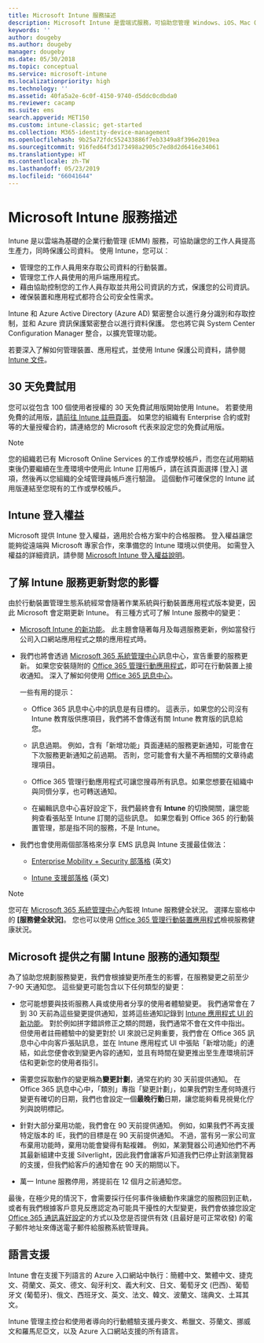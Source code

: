 ```yaml
---
title: Microsoft Intune 服務描述
description: Microsoft Intune 是雲端式服務，可協助您管理 Windows、iOS、Mac OS X、Android 和 Windows Mobile 裝置。
keywords: ''
author: dougeby
ms.author: dougeby
manager: dougeby
ms.date: 05/30/2018
ms.topic: conceptual
ms.service: microsoft-intune
ms.localizationpriority: high
ms.technology: ''
ms.assetid: 40fa5a2e-6c0f-4150-9740-d5ddc0cdbda0
ms.reviewer: cacamp
ms.suite: ems
search.appverid: MET150
ms.custom: intune-classic; get-started
ms.collection: M365-identity-device-management
ms.openlocfilehash: 9b25a72fdc552433886f7eb3349a8f396e2019ea
ms.sourcegitcommit: 916fed64f3d173498a2905c7ed8d2d6416e34061
ms.translationtype: HT
ms.contentlocale: zh-TW
ms.lasthandoff: 05/23/2019
ms.locfileid: "66041644"
---
```

# <a name="microsoft-intune-service-description"></a>Microsoft Intune 服務描述

Intune 是以雲端為基礎的企業行動管理 (EMM) 服務，可協助讓您的工作人員提高生產力，同時保護公司資料。 使用 Intune，您可以︰
* 管理您的工作人員用來存取公司資料的行動裝置。
* 管理您工作人員使用的用戶端應用程式。
* 藉由協助控制您的工作人員存取並共用公司資訊的方式，保護您的公司資訊。
* 確保裝置和應用程式都符合公司安全性需求。

Intune 和 Azure Active Directory (Azure AD) 緊密整合以進行身分識別和存取控制，並和 Azure 資訊保護緊密整合以進行資料保護。 您也將它與 System Center Configuration Manager 整合，以擴充管理功能。

若要深入了解如何管理裝置、應用程式，並使用 Intune 保護公司資料，請參閱 [Intune 文件](https://docs.microsoft.com/intune/)。

## <a name="30-day-free-trial"></a>30 天免費試用
您可以從包含 100 個使用者授權的 30 天免費試用版開始使用 Intune。 若要使用免費的試用版，[請前往 Intune 註冊頁面](https://admin.microsoft.com/Signup/Signup.aspx?OfferId=40BE278A-DFD1-470a-9EF7-9F2596EA7FF9&dl=INTUNE_A&ali=1#0%20)。 如果您的組織有 Enterprise 合約或對等的大量授權合約，請連絡您的 Microsoft 代表來設定您的免費試用版。

> [!NOTE]
> 您的組織若已有 Microsoft Online Services 的工作或學校帳戶，而您在試用期結束後仍要繼續在生產環境中使用此 Intune 訂用帳戶，請在該頁面選擇 [登入] 選項，然後再以您組織的全域管理員帳戶進行驗證。 這個動作可確保您的 Intune 試用版連結至您現有的工作或學校帳戶。

<!--- For a list of settings that you can set up on mobile devices, see:

-   [Enrolled device management capabilities of Microsoft Intune](introduction-intune.md)

-   [Hybrid mobile device management (MDM) with System Center Configuration Manager and Microsoft Intune](/sccm/mdm/understand/hybrid-mobile-device-management)

For more about System Center Configuration Manager, see [Documentation  for System Center Configuration Manager](/sccm/index).--->
## <a name="intune-onboarding-benefit"></a>Intune 登入權益
Microsoft 提供 Intune 登入權益，適用於合格方案中的合格服務。 登入權益讓您能夠從遠端與 Microsoft 專家合作，來準備您的 Intune 環境以供使用。 如需登入權益的詳細資訊，請參閱 [Microsoft Intune 登入權益說明](http://go.microsoft.com/fwlink/?LinkId=619281)。


## <a name="learn-how-intune-service-updates-affect-you"></a>了解 Intune 服務更新對您的影響

由於行動裝置管理生態系統經常會隨著作業系統與行動裝置應用程式版本變更，因此 Microsoft 會定期更新 Intune。 有三種方式可了解 Intune 服務中的變更：

- [Microsoft Intune 的新功能](whats-new.md)。 此主題會隨著每月及每週服務更新，例如當發行公司入口網站應用程式之類的應用程式時。

- 我們也將會透過 [Microsoft 365 系統管理中心](https://admin.microsoft.com/)訊息中心，宣告重要的服務更新。 如果您安裝隨附的 [Office 365 管理行動應用程式](https://support.office.com/article/Office-365-Admin-Mobile-App-e16f6421-2a1a-4142-bf9d-9846600a060a)，即可在行動裝置上接收通知。 深入了解如何使用 [Office 365 訊息中心](https://support.office.com/client/results?Shownav=true&ns=O365ENTADMIN&version=15&ver=15&HelpID=O365E_MCManageUpdates)。

    一些有用的提示：

    - Office 365 訊息中心中的訊息是有目標的。 這表示，如果您的公司沒有 Intune 教育版供應項目，我們將不會傳送有關 Intune 教育版的訊息給您。

    - 訊息過期。 例如，含有「新增功能」頁面連結的服務更新通知，可能會在下次服務更新通知之前過期。 否則，您可能會有大量不再相關的文章待處理項目。

    - Office 365 管理行動應用程式可讓您搜尋所有訊息。如果您想要在組織中與同儕分享，也可轉送通知。

    - 在編輯訊息中心喜好設定下，我們最終會有 **Intune** 的切換開關，讓您能夠查看張貼至 Intune 訂閱的這些訊息。 如果您看到 Office 365 的行動裝置管理，那是指不同的服務，不是 Intune。

- 我們也會使用兩個部落格來分享 EMS 訊息與 Intune 支援最佳做法：

    - [Enterprise Mobility + Security 部落格](https://blogs.technet.microsoft.com/enterprisemobility/) \(英文\)

    - [Intune 支援部落格](https://blogs.technet.microsoft.com/intunesupport/) \(英文\)

>[!Note]
>您可在 [Microsoft 365 系統管理中心](https://admin.microsoft.com)內監視 Intune 服務健全狀況。 選擇左窗格中的 **[服務健全狀況]**。 您也可以使用 [Office 365 管理行動裝置應用程式](https://support.office.com/article/Office-365-Admin-Mobile-App-e16f6421-2a1a-4142-bf9d-9846600a060a)檢視服務健康狀況。

## <a name="types-of-notices-microsoft-provides-about-the-intune-service"></a>Microsoft 提供之有關 Intune 服務的通知類型

為了協助您規劃服務變更，我們會根據變更所產生的影響，在服務變更之前至少 7-90 天通知您。 這些變更可能包含以下任何類型的變更：

- 您可能想要與技術服務人員或使用者分享的使用者體驗變更。 我們通常會在 7 到 30 天前為這些變更提供通知，並將這些通知記錄到 [Intune 應用程式 UI 的新功能](whats-new-app-ui.md)。 對於例如拼字錯誤修正之類的問題，我們通常不會在文件中指出。 但使用者註冊體驗中的變更對於 UI 來說已足夠重要，我們會在 Office 365 訊息中心中向客戶張貼訊息，並在 Intune 應用程式 UI 中張貼「新增功能」的連結，如此您便會收到變更內容的通知，並且有時間在變更推出至生產環境前評估和更新您的使用者指引。

- 需要您採取動作的變更稱為**變更計劃**，通常在約約 30 天前提供通知。 在 Office 365 訊息中心中，「類別」專指「變更計劃」，如果我們對生產何時進行變更有確切的日期，我們也會設定一個**最晚行動**日期，讓您能夠看見視覺化佇列與說明標記。

- 針對大部分棄用功能，我們會在 90 天前提供通知。 例如，如果我們不再支援特定版本的 IE，我們的目標是在 90 天前提供通知。 不過，當有另一家公司宣布棄用功能時，棄用功能會變得有點複雜。 例如，某瀏覽器公司通知他們不再其最新組建中支援 Silverlight，因此我們會讓客戶知道我們已停止對該瀏覽器的支援，但我們給客戶的通知會在 90 天的期間以下。

- 萬一 Intune 服務停用，將提前在 12 個月之前通知您。

最後，在極少見的情況下，會需要採行任何事件後續動作來讓您的服務回到正軌，或者有我們根據客戶意見反應認定為可能具干擾性的大型變更，我們會依據您設定 [Office 365 通訊喜好設定](https://support.office.com/article/Change-your-contact-preferences-for-communications-from-Microsoft-6f70de1b-a64d-4498-bfbd-be8c83a9c0fc)的方式以及您是否提供有效 (且最好是可正常收發) 的電子郵件地址來傳送電子郵件給服務系統管理員。  


<!--- ## Choose the management solution that’s right for you
You can set up Intune in several ways to manage and help protect your company's mobile devices and computers (referred to as **devices** in this article).

- **Intune stand-alone configuration.** Use the web-based admin console in Intune to manage devices in your organization. Intune can be used without any on-premises IT infrastructure. If you use Intune with Active Directory Domain Services, you can use domain user accounts that you manage with Domain Services with Intune.

- **Intune with System Center Configuration Manager.** Use the Configuration Manager management console to manage computers and mobile devices in your enterprise. This configuration can help you to manage all your organization’s devices through a single console, the Configuration Manager Admin Console. Configuration Manager supports large numbers of mobile devices, servers, and computers. For more about Configuration Manager, see [Hybrid mobile device management (MDM) with System Center Configuration Manager and Microsoft Intune](/sccm/mdm/understand/hybrid-mobile-device-management). For more help deciding which approach is right for you, see [Choose between Microsoft Intune standalone and hybrid mobile device management with Configuration Manager](/sccm/mdm/understand/choose-between-standalone-intune-and-hybrid-mobile-device-management).--->

## <a name="language-support"></a>語言支援
Intune 會在支援下列語言的 Azure 入口網站中執行：簡體中文、繁體中文、捷克文、荷蘭文、英文、德文、匈牙利文、義大利文、日文、葡萄牙文 (巴西)、葡萄牙文 (葡萄牙)、俄文、西班牙文、英文、法文、韓文、波蘭文、瑞典文、土耳其文。

Intune 管理主控台和使用者導向的行動體驗支援丹麥文、希臘文、芬蘭文、挪威文和羅馬尼亞文，以及 Azure 入口網站支援的所有語言。

<!--- ## Learn more about Intune
Use these resources to learn more about Intune:

- The [Microsoft Intune Trust Center](https://www.microsoft.com/server-cloud/products/intune-trust-center/) provides information about the security, privacy, and compliance practices of Intune, and it describes some of Intune's certifications.

- [Enrolled device management capabilities of Microsoft Intune](introduction-intune.md)--->

